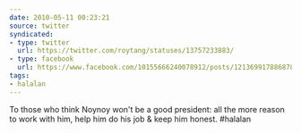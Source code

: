 ```yaml
---
date: 2010-05-11 00:23:21
source: twitter
syndicated:
- type: twitter
  url: https://twitter.com/roytang/statuses/13757233883/
- type: facebook
  url: https://www.facebook.com/10155666240078912/posts/121369917886878
tags:
- halalan
---
```


To those who think Noynoy won't be a good president: all the more reason to work with him, help him do his job & keep him honest. #halalan